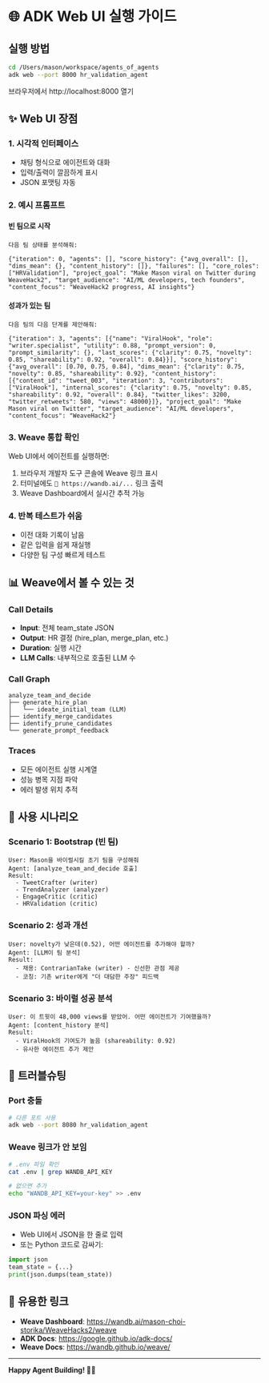 # 🌐 ADK Web UI 실행 가이드

## 실행 방법

```bash
cd /Users/mason/workspace/agents_of_agents
adk web --port 8000 hr_validation_agent
```

브라우저에서 http://localhost:8000 열기

## ✨ Web UI 장점

### 1. 시각적 인터페이스
- 채팅 형식으로 에이전트와 대화
- 입력/출력이 깔끔하게 표시
- JSON 포맷팅 자동

### 2. 예시 프롬프트

#### 빈 팀으로 시작
```
다음 팀 상태를 분석해줘:

{"iteration": 0, "agents": [], "score_history": {"avg_overall": [], "dims_mean": {}, "content_history": []}, "failures": [], "core_roles": ["HRValidation"], "project_goal": "Make Mason viral on Twitter during WeaveHack2", "target_audience": "AI/ML developers, tech founders", "content_focus": "WeaveHack2 progress, AI insights"}
```

#### 성과가 있는 팀
```
다음 팀의 다음 단계를 제안해줘:

{"iteration": 3, "agents": [{"name": "ViralHook", "role": "writer.specialist", "utility": 0.88, "prompt_version": 0, "prompt_similarity": {}, "last_scores": {"clarity": 0.75, "novelty": 0.85, "shareability": 0.92, "overall": 0.84}}], "score_history": {"avg_overall": [0.70, 0.75, 0.84], "dims_mean": {"clarity": 0.75, "novelty": 0.85, "shareability": 0.92}, "content_history": [{"content_id": "tweet_003", "iteration": 3, "contributors": ["ViralHook"], "internal_scores": {"clarity": 0.75, "novelty": 0.85, "shareability": 0.92, "overall": 0.84}, "twitter_likes": 3200, "twitter_retweets": 580, "views": 48000}]}, "project_goal": "Make Mason viral on Twitter", "target_audience": "AI/ML developers", "content_focus": "WeaveHack2"}
```

### 3. Weave 통합 확인

Web UI에서 에이전트를 실행하면:
1. 브라우저 개발자 도구 콘솔에 Weave 링크 표시
2. 터미널에도 `🍩 https://wandb.ai/...` 링크 출력
3. Weave Dashboard에서 실시간 추적 가능

### 4. 반복 테스트가 쉬움

- 이전 대화 기록이 남음
- 같은 입력을 쉽게 재실행
- 다양한 팀 구성 빠르게 테스트

## 📊 Weave에서 볼 수 있는 것

### Call Details
- **Input**: 전체 team_state JSON
- **Output**: HR 결정 (hire_plan, merge_plan, etc.)
- **Duration**: 실행 시간
- **LLM Calls**: 내부적으로 호출된 LLM 수

### Call Graph
```
analyze_team_and_decide
├── generate_hire_plan
│   └── ideate_initial_team (LLM)
├── identify_merge_candidates
├── identify_prune_candidates
└── generate_prompt_feedback
```

### Traces
- 모든 에이전트 실행 시계열
- 성능 병목 지점 파악
- 에러 발생 위치 추적

## 🎯 사용 시나리오

### Scenario 1: Bootstrap (빈 팀)
```
User: Mason을 바이럴시킬 초기 팀을 구성해줘
Agent: [analyze_team_and_decide 호출]
Result: 
  - TweetCrafter (writer)
  - TrendAnalyzer (analyzer)
  - EngageCritic (critic)
  - HRValidation (critic)
```

### Scenario 2: 성과 개선
```
User: novelty가 낮은데(0.52), 어떤 에이전트를 추가해야 할까?
Agent: [LLM이 팀 분석]
Result:
  - 채용: ContrarianTake (writer) - 신선한 관점 제공
  - 코칭: 기존 writer에게 "더 대담한 주장" 피드백
```

### Scenario 3: 바이럴 성공 분석
```
User: 이 트윗이 48,000 views를 받았어. 어떤 에이전트가 기여했을까?
Agent: [content_history 분석]
Result:
  - ViralHook의 기여도가 높음 (shareability: 0.92)
  - 유사한 에이전트 추가 제안
```

## 🐛 트러블슈팅

### Port 충돌
```bash
# 다른 포트 사용
adk web --port 8080 hr_validation_agent
```

### Weave 링크가 안 보임
```bash
# .env 파일 확인
cat .env | grep WANDB_API_KEY

# 없으면 추가
echo "WANDB_API_KEY=your-key" >> .env
```

### JSON 파싱 에러
- Web UI에서 JSON을 한 줄로 입력
- 또는 Python 코드로 감싸기:
```python
import json
team_state = {...}
print(json.dumps(team_state))
```

## 🔗 유용한 링크

- **Weave Dashboard**: https://wandb.ai/mason-choi-storika/WeaveHacks2/weave
- **ADK Docs**: https://google.github.io/adk-docs/
- **Weave Docs**: https://wandb.github.io/weave/

---

**Happy Agent Building! 🚀🐝**

